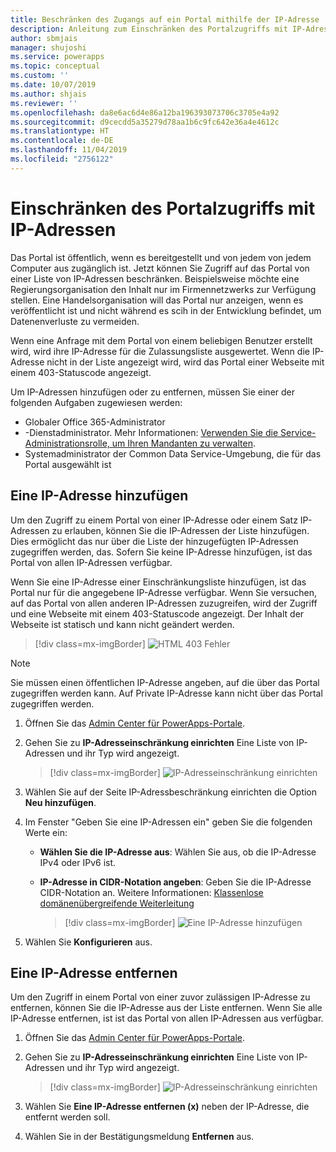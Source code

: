 ```yaml
---
title: Beschränken des Zugangs auf ein Portal mithilfe der IP-Adresse | MicrosoftDocs
description: Anleitung zum Einschränken des Portalzugriffs mit IP-Adressen.
author: sbmjais
manager: shujoshi
ms.service: powerapps
ms.topic: conceptual
ms.custom: ''
ms.date: 10/07/2019
ms.author: shjais
ms.reviewer: ''
ms.openlocfilehash: da8e6ac6d4e86a12ba196393073706c3705e4a92
ms.sourcegitcommit: d9cecdd5a35279d78aa1b6c9fc642e36a4e4612c
ms.translationtype: HT
ms.contentlocale: de-DE
ms.lasthandoff: 11/04/2019
ms.locfileid: "2756122"
---
```

# <a name="restrict-portal-access-by-ip-address"></a>Einschränken des Portalzugriffs mit IP-Adressen

Das Portal ist öffentlich, wenn es bereitgestellt und von jedem von jedem Computer aus zugänglich ist. Jetzt können Sie Zugriff auf das Portal von einer Liste von IP-Adressen beschränken. Beispielsweise möchte eine Regierungsorganisation den Inhalt nur im Firmennetzwerks zur Verfügung stellen. Eine Handelsorganisation will das Portal nur anzeigen, wenn es veröffentlicht ist und nicht während es scih in der Entwicklung befindet, um Datenenverluste zu vermeiden.

Wenn eine Anfrage mit dem Portal von einem beliebigen Benutzer erstellt wird, wird ihre IP-Adresse für die Zulassungsliste ausgewertet. Wenn die IP-Adresse nicht in der Liste angezeigt wird, wird das Portal einer Webseite mit einem 403-Statuscode angezeigt.

Um IP-Adressen hinzufügen oder zu entfernen, müssen Sie einer der folgenden Aufgaben zugewiesen werden:
- Globaler Office 365-Administrator 
- -Dienstadministrator. Mehr Informationen: [Verwenden Sie die Service-Administrationsrolle, um Ihren Mandanten zu verwalten](https://technet.microsoft.com/library/mt793847.aspx).  
- Systemadministrator der Common Data Service-Umgebung, die für das Portal ausgewählt ist

## <a name="add-an-ip-address"></a>Eine IP-Adresse hinzufügen

Um den Zugriff zu einem Portal von einer IP-Adresse oder einem Satz IP-Adressen zu erlauben, können Sie die IP-Adressen der Liste hinzufügen. Dies ermöglicht das nur über die Liste der hinzugefügten IP-Adressen zugegriffen werden, das. Sofern Sie keine IP-Adresse hinzufügen, ist das Portal von allen IP-Adressen verfügbar.

Wenn Sie eine IP-Adresse einer Einschränkungsliste hinzufügen, ist das Portal nur für die angegebene IP-Adresse verfügbar. Wenn Sie versuchen, auf das Portal von allen anderen IP-Adressen zuzugreifen, wird der Zugriff und eine Webseite mit einem 403-Statuscode angezeigt. Der Inhalt der Webseite ist statisch und kann nicht geändert werden.

> [!div class=mx-imgBorder]
> ![HTML 403 Fehler](../media/ip-address-page-error.png "HTML 403 Fehler")  

> [!NOTE]
> Sie müssen einen öffentlichen IP-Adresse angeben, auf die über das Portal zugegriffen werden kann. Auf Private IP-Adresse kann nicht über das Portal zugegriffen werden.

1.  Öffnen Sie das [Admin Center für PowerApps-Portale](admin-overview.md).

2.  Gehen Sie zu **IP-Adresseinschränkung einrichten** Eine Liste von IP-Adressen und ihr Typ wird angezeigt.

    > [!div class=mx-imgBorder]
    > ![IP-Adresseinschränkung einrichten](../media/set-up-ip-address-restrict.png "IP-Adresseinschränkung einrichten")

3.  Wählen Sie auf der Seite IP-Adressbeschränkung einrichten die Option **Neu hinzufügen**.

4.  Im Fenster "Geben Sie eine IP-Adressen ein" geben Sie die folgenden Werte ein:

    - **Wählen Sie die IP-Adresse aus**: Wählen Sie aus, ob die IP-Adresse IPv4 oder IPv6 ist.

    - **IP-Adresse in CIDR-Notation angeben**: Geben Sie die IP-Adresse CIDR-Notation an. Weitere Informationen: [Klassenlose domänenübergreifende Weiterleitung](https://en.wikipedia.org/wiki/Classless_Inter-Domain_Routing)

      > [!div class=mx-imgBorder]
      > ![Eine IP-Adresse hinzufügen](../media/add-ip-address.png "Eine IP-Adresse hinzufügen")    

5.  Wählen Sie **Konfigurieren** aus.

## <a name="remove-an-ip-address"></a>Eine IP-Adresse entfernen

Um den Zugriff in einem Portal von einer zuvor zulässigen IP-Adresse zu entfernen, können Sie die IP-Adresse aus der Liste entfernen. Wenn Sie alle IP-Adresse entfernen, ist ist das Portal von allen IP-Adressen aus verfügbar.

1.  Öffnen Sie das [Admin Center für PowerApps-Portale](admin-overview.md).

2.  Gehen Sie zu **IP-Adresseinschränkung einrichten** Eine Liste von IP-Adressen und ihr Typ wird angezeigt.

    > [!div class=mx-imgBorder]
    > ![IP-Adresseinschränkung einrichten](../media/set-up-ip-address-restrict.png "IP-Adresseinschränkung einrichten")

3.  Wählen Sie **Eine IP-Adresse entfernen (x)** neben der IP-Adresse, die entfernt werden soll.

4.  Wählen Sie in der Bestätigungsmeldung **Entfernen** aus.

